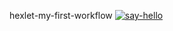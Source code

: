 hexlet-my-first-workflow
[![say-hello](https://github.com/feyanax/hexlet-my-first-workflow/actions/workflows/say-hello.yml/badge.svg)](https://github.com/feyanax/hexlet-my-first-workflow/actions/workflows/say-hello.yml)